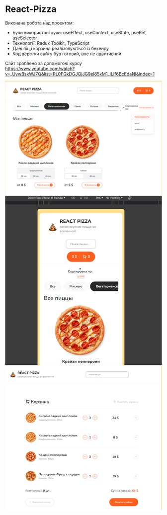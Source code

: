 # React-Pizza
 Виконана робота над проектом:</br>
    <ul><li>
 Були використані хуки: useEffect, useContext, useState, useRef, useSelector</br></li><li>Технології: Redux Toolkit, TypeScript </li><li>Дані піц,і корзина реалізовуються із бекенду</li><li>Код верстки сайту був готовий, але не адаптивний</li></ul>
    <p>Сайт зроблено за допомогою курсу </br> https://www.youtube.com/watch?v=_UywBskWJ7Q&list=PL0FGkDGJQjJG9eI85xM1_iLIf6BcEdaNl&index=1</p>

![Screenshot project](/public/screenshots/screenshot1.png)
![Screenshot project](/public/screenshots/screenshot3.png)
![Screenshot project](/public/screenshots/screenshot4.png)

